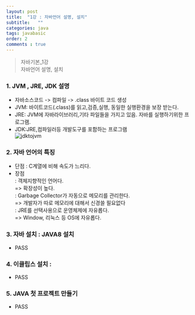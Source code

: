 ```yaml
---
layout: post 
title:  "1강 : 자바언어 설명, 설치"
subtitle:   ""
categories: java
tags: javabasic
order: 2
comments : true
---
```

> 자바기본_1강<br>
> 자바언어 설명, 설치

### 1. JVM , JRE, JDK 설명
 - 자바소스코드 -> 컴파일 -> .class 바이트 코드 생성        
 - JVM: 바이트코드(.class)를 읽고,검증,실행, 동일한 실행환경을 보장 받는다.
 - JRE: JVM에 자바라이브러리,기타 파일들을 가지고 있음. 자바를 실행하기위한 프로그램.
 - JDK:JRE,컴파일러등 개발도구를 포함하는 프로그램    
   ![jdktojvm](https://sunghuna32.github.io/assets/img/jdktojvm.png)


### 2. 자바 언어의 특징
 - 단점 : C계열에 비해 속도가 느리다.
 - 장점     
    : 객체지향적인 언어다.        
        => 확장성이 높다.  
    : Garbage Collector가 자동으로 메모리를 관리한다.    
        => 개발자가 따로 메모리에 대해서 신경쓸 필요없다    
    : JRE를 선택사용으로 운영체제에 자유롭다.   
        => Window, 리눅스 등 OS에 자유롭다.
   
### 3. 자바 설치 : JAVA8 설치
 - PASS

### 4. 이클립스 설치 :
 - PASS

### 5. JAVA 첫 프로젝트 만들기
 - PASS

